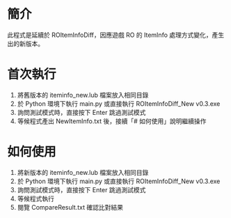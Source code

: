 # 簡介
此程式是延續於 ROItemInfoDiff，因應遊戲 RO 的 ItemInfo 處理方式變化，產生出的新版本。

# 首次執行
1. 將舊版本的 iteminfo_new.lub 檔案放入相同目錄
2. 於 Python 環境下執行 main.py 或直接執行 ROItemInfoDiff_New v0.3.exe
3. 詢問測試模式時，直接按下 Enter 跳過測試模式
4. 等候程式產出 NewItemInfo.txt 後，接續「# 如何使用」說明繼續操作

# 如何使用
1. 將新版本的 iteminfo_new.lub 檔案放入相同目錄
2. 於 Python 環境下執行 main.py 或直接執行 ROItemInfoDiff_New v0.3.exe
3. 詢問測試模式時，直接按下 Enter 跳過測試模式
4. 等候程式執行
5. 閱覽 CompareResult.txt 確認比對結果
